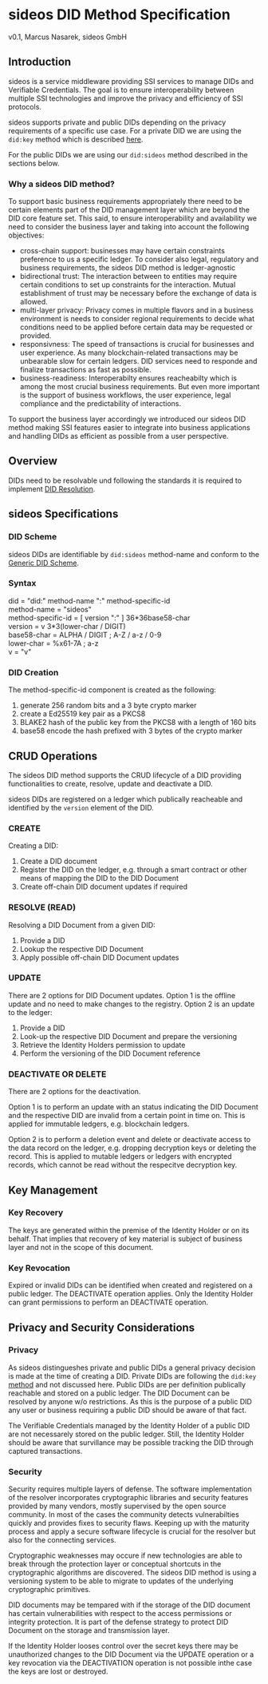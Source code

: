 # sideos DID Method Specification
v0.1, Marcus Nasarek, sideos GmbH

## Introduction

sideos is a service middleware providing SSI services to manage DIDs and Verifiable Credentials. The goal is to ensure interoperability between multiple SSI technologies and improve the privacy and efficiency of SSI protocols. 

sideos supports private and public DIDs depending on the privacy requirements of a specific use case. For a private DID we are using the `did:key` method which is described [here](https://w3c-ccg.github.io/did-method-key/).

For the public DIDs we are using our `did:sideos` method described in the sections below.

### Why a sideos DID method?

To support basic business requirements appropriately there need to be certain elements part of the DID management layer which are beyond the DID core feature set. This said, to ensure interoperability and availability we need to consider the business layer and taking into account the following objectives: 
* cross-chain support: businesses may have certain constraints preference to us a specific ledger. To consider also legal, regulatory and business requirements, the sideos DID method is ledger-agnostic
* bidirectional trust: The interaction between to entities may require certain conditions to set up constraints for the interaction. Mutual establishment of trust may be necessary before the exchange of data is allowed. 
* multi-layer privacy: Privacy comes in multiple flavors and in a business environment is needs to consider regional requirements to decide what conditions need to be applied before certain data may be requested or provided.     
* responsivness: The speed of transactions is crucial for businesses and user experience. As many blockchain-related transactions may be unbearable slow for certain ledgers. DID services need to responde and finalize transactions as fast as possible. 
* business-readiness: Interoperabilty ensures reacheabilty which is among the most crucial business requirements. But even more important is the support of business workflows, the user experience, legal compliance and the predictability of interactions. 

To support the business layer accordingly we introduced our sideos DID method making SSI features easier to integrate into business applications and handling DIDs as efficient as possible from a user perspective.     

## Overview

DIDs need to be resolvable und following the standards it is required to implement [DID Resolution](https://www.w3.org/TR/did-core/#resolution). 

## sideos Specifications

### DID Scheme

sideos DIDs are identifiable by `did:sideos` method-name and conform to the [Generic DID Scheme](https://w3c-ccg.github.io/did-spec/#the-generic-did-scheme).

### Syntax

did                = "did:" method-name ":" method-specific-id\
method-name        = "sideos"\
method-specific-id = [ version ":" ] 36\*36base58-char\
version            = v 3\*3(lower-char / DIGIT)\
base58-char        = ALPHA / DIGIT ; A-Z / a-z / 0-9\
lower-char         = %x61-7A  ; a-z\
v                  = "v"

### DID Creation

The method-specific-id component is created as the following:
1. generate 256 random bits and a 3 byte crypto marker
2. create a Ed25519 key pair as a PKCS8 
4. BLAKE2 hash of the public key from the PKCS8 with a length of 160 bits
3. base58 encode the hash prefixed with 3 bytes of the crypto marker

## CRUD Operations

The sideos DID method supports the CRUD lifecycle of a DID providing functionalities to create, resolve, update and deactivate a DID.

sideos DIDs are registered on a ledger which publically reacheable and identified by the `version` element of the DID. 

### CREATE

Creating a DID: 

1. Create a DID document
2. Register the DID on the ledger, e.g. through a smart contract or other means of mapping the DID to the DID Document
3. Create off-chain DID document updates if required

### RESOLVE (READ)

Resolving a DID Document from a given DID:
1. Provide a DID 
2. Lookup the respective DID Document 
3. Apply possible off-chain DID Document updates

### UPDATE

There are 2 options for DID Document updates. Option 1 is the offline update and no need to make changes to the registry. Option 2 is an update to the ledger:
1. Provide a DID
2. Look-up the respective DID Document and prepare the versioning
3. Retrieve the Identity Holders permission to update
4. Perform the versioning of the DID Document reference

### DEACTIVATE OR DELETE

There are 2 options for the deactivation. 

Option 1 is to perform an update with an status indicating the DID Document and the respective DID are invalid from a certain point in time on. This is applied for immutable ledgers, e.g. blockchain ledgers.

Option 2 is to perform a deletion event and delete or deactivate access to the data record on the ledger, e.g. dropping decryption keys or deleting the record. This is applied to mutable ledgers or ledgers with encrypted records, which cannot be read without the respecitve decryption key. 


## Key Management

### Key Recovery 

The keys are generated within the premise of the Identity Holder or on its behalf. That implies that recovery of key material is subject of business layer and not in the scope of this document. 

### Key Revocation

Expired or invalid DIDs can be identified when created and registered on a public ledger. The DEACTIVATE operation applies. Only the Identity Holder can grant permissions to perform an DEACTIVATE operation. 

## Privacy and Security Considerations

### Privacy

As sideos distingueshes private and public DIDs a general privacy decision is made at the time of creating a DID. Private DIDs are following the `did:key` [method](https://w3c-ccg.github.io/did-method-key/) and not discussed here. Public DIDs are per definition publically reachable and stored on a public ledger. The DID Document can be resolved by anyone w/o restrictions. As this is the purpose of a public DID any user or business requiring a public DID should be aware of that fact. 

The Verifiable Credentials managed by the Identity Holder of a public DID are not necessarely stored on the public ledger. Still, the Identity Holder should be aware that survillance may be possible tracking the DID through captured transactions. 

### Security

Security requires multiple layers of defense. The software implementation of the resolver incorporates cryptographic libraries and security features provided by many vendors, mostly supervised by the open source community. In most of the cases the community detects vulnerabilties quickly and provides fixes to security flaws. Keeping up with the maturity process and apply a secure software lifecycle is crucial for the resolver but also for the connecting services. 

Cryptographic weaknesses may occure if new technologies are able to break through the protection layer or conceptual shortcuts in the cryptographic algorithms are discovered. The sideos DID method is using a versioning system to be able to migrate to updates of the underlying cryptographic primitives. 

DID documents may be tempared with if the storage of the DID document has certain vulnerabilities with respect to the access permissions or integrity protection. It is part of the defense strategy to protect DID Document on the storage and transmission layer. 

If the Identity Holder looses control over the secret keys there may be unauthorized changes to the DID Document via the UPDATE operation or a key revocation via the DEACTIVATION operation is not possible inthe case the keys are lost or destroyed. 









